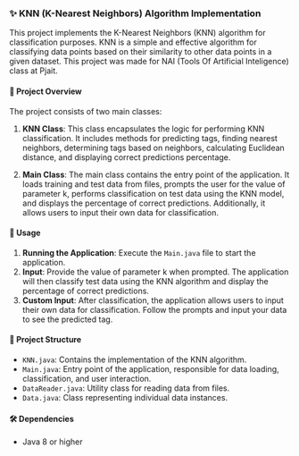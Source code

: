 ### ✨ KNN (K-Nearest Neighbors) Algorithm Implementation

This project implements the K-Nearest Neighbors (KNN) algorithm for classification purposes. KNN is a simple and effective algorithm for classifying data points based on their similarity to other data points in a given dataset.
This project was made for NAI (Tools Of Artificial Inteligence) class at Pjait.

#### 📝 Project Overview

The project consists of two main classes:

1. **KNN Class**: This class encapsulates the logic for performing KNN classification. It includes methods for predicting tags, finding nearest neighbors, determining tags based on neighbors, calculating Euclidean distance, and displaying correct predictions percentage.

2. **Main Class**: The main class contains the entry point of the application. It loads training and test data from files, prompts the user for the value of parameter k, performs classification on test data using the KNN model, and displays the percentage of correct predictions. Additionally, it allows users to input their own data for classification.

#### 🚀 Usage

1. **Running the Application**: Execute the `Main.java` file to start the application.
2. **Input**: Provide the value of parameter k when prompted. The application will then classify test data using the KNN algorithm and display the percentage of correct predictions.
3. **Custom Input**: After classification, the application allows users to input their own data for classification. Follow the prompts and input your data to see the predicted tag.

#### 📁 Project Structure

- `KNN.java`: Contains the implementation of the KNN algorithm.
- `Main.java`: Entry point of the application, responsible for data loading, classification, and user interaction.
- `DataReader.java`: Utility class for reading data from files.
- `Data.java`: Class representing individual data instances.

#### 🛠️ Dependencies

- Java 8 or higher



